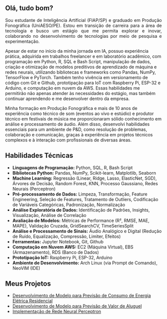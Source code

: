 ## Olá, tudo bom?

<p align="justify">
Sou estudante de Inteligência Artificial (FIAP/SP) e graduado em Produção Fonográfica (UniAESO/PE).  Estou em transição de carreira para a área de tecnologia e busco um estágio que me permita explorar e inovar, colaborando no desenvolvimento de tecnologias por meio de pesquisa e experimentação.

Apesar de estar no início da minha jornada em IA, possuo experiência prática, adquirida em trabalhos freelancer e em laboratório acadêmico, com programação em Python, R, SQL e Bash Script, manipulação de dados, criação e otimização de modelos preditivos de aprendizado de máquina e redes neurais, utilizando bibliotecas e frameworks como Pandas, NumPy, TensorFlow e PyTorch. Também tenho vivência em versionamento de código com Git e Github, prototipação para IoT com Raspberry Pi, ESP-32 e Arduino, e computação em nuvem da AWS. Essas habilidades me permitirão não apenas atender às necessidades do estágio, mas também continuar aprendendo e me desenvolver dentro da empresa.

Minha formação em Produção Fonográfica e mais de 10 anos de experiência como técnico de som (eventos ao vivo e estúdio) e produtor técnico em festivais de música me proporcionaram sólido conhecimento em análise e processamento de áudio.  Além disso,  desenvolvi habilidades essenciais para um ambiente de P&D, como resolução de problemas, colaboração e comunicação, graças à experiência em projetos técnicos complexos e à interação com profissionais de diversas áreas.

</p>

## Habilidades Técnicas

* **Linguagens de Programação:** Python, SQL, R, Bash Script
* **Bibliotecas Python:** Pandas, NumPy, Scikit-learn, Matplotlib, Seaborn 
* **Machine Learning:** Regressão (Linear, Ridge, Lasso, ElasticNet, SGD), Árvores de Decisão, Random Forest, KNN, Processo Gaussiano, Redes Neurais (Perceptron) 
* **Pré-processamento de Dados:** Limpeza, Transformação, Feature Engineering, Seleção de Features, Tratamento de Outliers, Codificação de Variáveis Categóricas, Padronização, Normalização 
* **Análise Exploratória de Dados:** Identificação de Padrões, Insights, Visualização, Análise de Correlação 
* **Avaliação de Modelos:** Métricas de Performance (R², RMSE, MAE, MAPE), Validação Cruzada, GridSearchCV, TimeSeriesSplit 
* **Análise e Processamento de Sinais:** Áudio Analógico e Digital (Redução de Ruído, Equalização, Compressão, Limiter, Efeitos)
* **Ferramentas:** Jupyter Notebook, Git, Github
* **Computação em Nuvem AWS:** EC2 (Máquina Virtual), EBS (Armazenamento), RDS (Banco de Dados)
* **Prototipação IoT:** Raspberry Pi, ESP-32, Arduino
* **Ambiente de Desenvolvimento:** Arch Linux (via Prompt de Comando), NeoVIM (IDE)

## Meus Projetos

* [Desenvolvimento de Modelo para Previsão de Consumo de Energia Elétrica Residencial](https://github.com/renatobarros-ai/previsao_energia)
* [Desenvolvimento de Modelo para Previsão de Valor de Aluguel](https://github.com/renatobarros-ai/previsao_aluguel)
* [Implementação de Rede Neural Perceptron](https://github.com/renatobarros-ai/perceptron)
